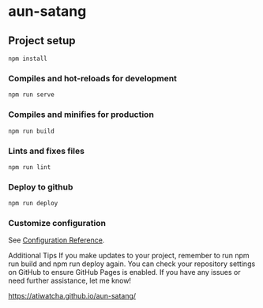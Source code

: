 # aun-satang

## Project setup
```
npm install
```

### Compiles and hot-reloads for development
```
npm run serve
```

### Compiles and minifies for production
```
npm run build
```

### Lints and fixes files
```
npm run lint
```

### Deploy to github
```
npm run deploy
```

### Customize configuration
See [Configuration Reference](https://cli.vuejs.org/config/).

Additional Tips
If you make updates to your project, remember to run 
npm run build and npm run deploy 
again.
You can check your repository settings on GitHub to ensure GitHub Pages is enabled.
If you have any issues or need further assistance, let me know!

https://atiwatcha.github.io/aun-satang/